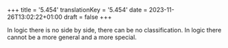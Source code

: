 +++
title = '5.454'
translationKey = '5.454'
date = 2023-11-26T13:02:22+01:00
draft = false
+++

In logic there is no side by side, there can be no classification.
In logic there cannot be a more general and a more special.
